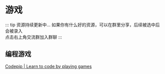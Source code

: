 # 游戏

::: tip 资源持续更新中...
如果你有什么好的资源，可以在群里分享，后续被选中后会被录入 <br>
点击右上角交流群加入群聊
:::

## 编程游戏

[Codepip | Learn to code by playing games](https://codepip.com/)
